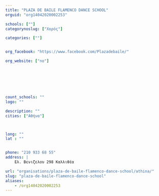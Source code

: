 ```yaml
---
title: "PLAZA DE BAILE FLAMENCO DANCE SCHOOL"
orguid: "org14042020002253"

schools: [""]
categorynoslug: ["Χορός"]

categories: [""]


org_facebook: "https://www.facebook.com/Plazadebaile/"

org_website: ["no"]







count_schools: ""
logo: ""

description: ""
cities: ["Αθήνα"]



long: ""
lat : ""


phone: "210 933 68 55"
address: |
    Ελ. Βενιζελου 298 Καλλιθέα

url: "organisations/plaza-de-baile-flamenco-dance-school/athina/"
slug: "plaza-de-baile-flamenco-dance-school"
aliases:
    - /org14042020002253
---
```



